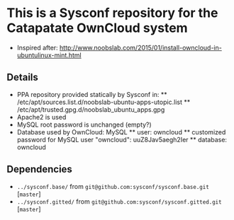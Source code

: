 # This is a Sysconf repository for the Catapatate OwnCloud system

* Inspired after: http://www.noobslab.com/2015/01/install-owncloud-in-ubuntulinux-mint.html

## Details

* PPA repository provided statically by Sysconf in:
** /etc/apt/sources.list.d/noobslab-ubuntu-apps-utopic.list
** /etc/apt/trusted.gpg.d/noobslab_ubuntu_apps.gpg
* Apache2 is used
* MySQL root password is unchanged (empty?)
* Database used by OwnCloud: MySQL
** user: owncloud
** customized password for MySQL user "owncloud": uuZ8Jav5aegh2Ier
** database: owncloud

## Dependencies

* ```../sysconf.base/``` from ```git@github.com:sysconf/sysconf.base.git``` [```master```]
* ```../sysconf.gitted/``` from ```git@github.com:sysconf/sysconf.gitted.git``` [```master```]
